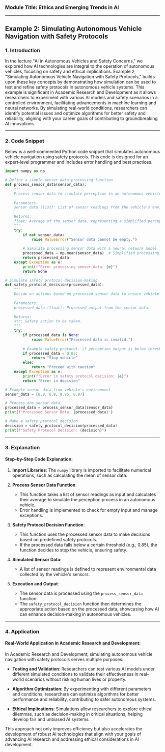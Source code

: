 ### Module Title: Ethics and Emerging Trends in AI

---

## Example 2: Simulating Autonomous Vehicle Navigation with Safety Protocols

### 1. Introduction

In the lecture "AI in Autonomous Vehicles and Safety Concerns," we explored how AI technologies are integral to the operation of autonomous vehicles, focusing on safety and ethical implications. Example 2, "Simulating Autonomous Vehicle Navigation with Safety Protocols," builds upon these key concepts by demonstrating how simulation can be used to test and refine safety protocols in autonomous vehicle systems. This example is significant in Academic Research and Development as it allows researchers to experiment with various AI models and safety scenarios in a controlled environment, facilitating advancements in machine learning and neural networks. By simulating real-world conditions, researchers can identify potential issues and optimize algorithms for better safety and reliability, aligning with your career goals of contributing to groundbreaking AI innovations.

---

### 2. Code Snippet

Below is a well-commented Python code snippet that simulates autonomous vehicle navigation using safety protocols. This code is designed for an expert-level programmer and includes error handling and best practices.

```python
import numpy as np

# Define a simple sensor data processing function
def process_sensor_data(sensor_data):
    """
    Process sensor data to simulate perception in an autonomous vehicle.
    
    Parameters:
    sensor_data (list): List of sensor readings from the vehicle's environment.
    
    Returns:
    float: Average of the sensor data, representing a simplified perception output.
    """
    try:
        if not sensor_data:
            raise ValueError("Sensor data cannot be empty.")
        
        # Simulate processing sensor data with a neural network model
        processed_data = np.mean(sensor_data)  # Simplified processing
        return processed_data
    except Exception as e:
        print(f"Error processing sensor data: {e}")
        return None

# Simulate safety protocol decision-making
def safety_protocol_decision(processed_data):
    """
    Decide on actions based on processed sensor data to ensure vehicle safety.
    
    Parameters:
    processed_data (float): Processed output from the sensor data.
    
    Returns:
    str: Safety action to be taken.
    """
    try:
        if processed_data is None:
            raise ValueError("Processed data is invalid.")
        
        # Example safety protocol: if perception output is below threshold, stop vehicle
        if processed_data < 0.85:
            return "Stop vehicle"
        else:
            return "Proceed with caution"
    except Exception as e:
        print(f"Error in safety protocol decision: {e}")
        return "Error in decision"

# Example sensor data from vehicle's environment
sensor_data = [0.8, 0.9, 0.85, 0.87]

# Process the sensor data
processed_data = process_sensor_data(sensor_data)
print(f"Processed Sensor Data: {processed_data}")

# Make a safety protocol decision
decision = safety_protocol_decision(processed_data)
print(f"Safety Protocol Decision: {decision}")
```

---

### 3. Explanation

#### Step-by-Step Code Explanation:

1. **Import Libraries**: The `numpy` library is imported to facilitate numerical operations, such as calculating the mean of sensor data.

2. **Process Sensor Data Function**: 
   - This function takes a list of sensor readings as input and calculates their average to simulate the perception process in an autonomous vehicle.
   - Error handling is implemented to check for empty input and manage exceptions.

3. **Safety Protocol Decision Function**:
   - This function uses the processed sensor data to make decisions based on predefined safety protocols.
   - If the processed data falls below a certain threshold (e.g., 0.85), the function decides to stop the vehicle, ensuring safety.

4. **Simulated Sensor Data**: 
   - A list of sensor readings is defined to represent environmental data collected by the vehicle's sensors.

5. **Execution and Output**:
   - The sensor data is processed using the `process_sensor_data` function.
   - The `safety_protocol_decision` function then determines the appropriate action based on the processed data, showcasing how AI can enhance decision-making in autonomous vehicles.

---

### 4. Application

#### Real-World Application in Academic Research and Development:

In Academic Research and Development, simulating autonomous vehicle navigation with safety protocols serves multiple purposes:

- **Testing and Validation**: Researchers can test various AI models under different simulated conditions to validate their effectiveness in real-world scenarios without risking human lives or property.
  
- **Algorithm Optimization**: By experimenting with different parameters and conditions, researchers can optimize algorithms for better performance and reliability, contributing to safer autonomous systems.

- **Ethical Implications**: Simulations allow researchers to explore ethical dilemmas, such as decision-making in critical situations, helping develop fair and unbiased AI systems.

This approach not only improves efficiency but also accelerates the development of robust AI technologies that align with your goals of advancing AI research and addressing ethical considerations in AI development.